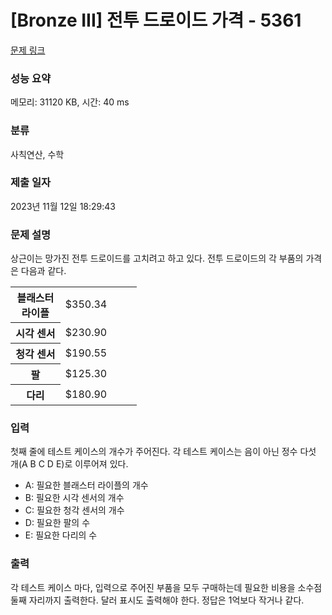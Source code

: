# [Bronze III] 전투 드로이드 가격 - 5361 

[문제 링크](https://www.acmicpc.net/problem/5361) 

### 성능 요약

메모리: 31120 KB, 시간: 40 ms

### 분류

사칙연산, 수학

### 제출 일자

2023년 11월 12일 18:29:43

### 문제 설명

<p>상근이는 망가진 전투 드로이드를 고치려고 하고 있다. 전투 드로이드의 각 부품의 가격은 다음과 같다.</p>

<table class="table table-bordered" style="width:40%">
	<tbody>
		<tr>
			<th style="width:20%">블래스터 라이플</th>
			<td style="width:20%"><span>$</span>350.34</td>
		</tr>
		<tr>
			<th>시각 센서</th>
			<td><span>$</span>230.90</td>
		</tr>
		<tr>
			<th>청각 센서</th>
			<td><span>$</span>190.55</td>
		</tr>
		<tr>
			<th>팔</th>
			<td><span>$</span>125.30</td>
		</tr>
		<tr>
			<th>다리</th>
			<td><span>$</span>180.90</td>
		</tr>
	</tbody>
</table>

### 입력 

 <p>첫째 줄에 테스트 케이스의 개수가 주어진다. 각 테스트 케이스는 음이 아닌 정수 다섯 개(A B C D E)로 이루어져 있다.</p>

<ul>
	<li>A: 필요한 블래스터 라이플의 개수</li>
	<li>B: 필요한 시각 센서의 개수</li>
	<li>C: 필요한 청각 센서의 개수</li>
	<li>D: 필요한 팔의 수</li>
	<li>E: 필요한 다리의 수</li>
</ul>

### 출력 

 <p>각 테스트 케이스 마다, 입력으로 주어진 부품을 모두 구매하는데 필요한 비용을 소수점 둘째 자리까지 출력한다. 달러 표시도 출력해야 한다. 정답은 1억보다 작거나 같다.</p>

